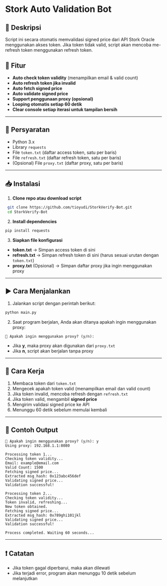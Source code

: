 # Stork Auto Validation Bot

## 📌 Deskripsi
Script ini secara otomatis memvalidasi signed price dari API Stork Oracle menggunakan akses token. Jika token tidak valid, script akan mencoba me-refresh token menggunakan refresh token.

## 🚀 Fitur
- **Auto check token validity** (menampilkan email & valid count)
- **Auto refresh token jika invalid**
- **Auto fetch signed price**
- **Auto validate signed price**
- **Support penggunaan proxy (opsional)**
- **Looping otomatis setiap 60 detik**
- **Clear console setiap iterasi untuk tampilan bersih**

---

## 🔧 Persyaratan
- Python 3.x
- Library `requests`
- File `token.txt` (daftar access token, satu per baris)
- File `refresh.txt` (daftar refresh token, satu per baris)
- (Opsional) File `proxy.txt` (daftar proxy, satu per baris)

---

## 📥 Instalasi
1. **Clone repo atau download script**
```sh
 git clone https://github.com/tioyudi/StorkVerify-Bot.git
 cd StorkVerify-Bot
```

2. **Install dependencies**
```sh
pip install requests
```

3. **Siapkan file konfigurasi**
- **token.txt** → Simpan access token di sini
- **refresh.txt** → Simpan refresh token di sini (harus sesuai urutan dengan `token.txt`)
- **proxy.txt** (Opsional) → Simpan daftar proxy jika ingin menggunakan proxy

---

## ▶️ Cara Menjalankan
1. Jalankan script dengan perintah berikut:
```sh
python main.py
```
2. Saat program berjalan, Anda akan ditanya apakah ingin menggunakan proxy:
```
🔌 Apakah ingin menggunakan proxy? (y/n): 
```
- Jika **y**, maka proxy akan digunakan dari `proxy.txt`
- Jika **n**, script akan berjalan tanpa proxy

---

## 🔄 Cara Kerja
1. Membaca token dari `token.txt`
2. Mengecek apakah token valid (menampilkan email dan valid count)
3. Jika token invalid, mencoba refresh dengan `refresh.txt`
4. Jika token valid, mengambil **signed price**
5. Mengirim validasi signed price ke API
6. Menunggu 60 detik sebelum memulai kembali

---

## 📌 Contoh Output
```
🔌 Apakah ingin menggunakan proxy? (y/n): y
Using proxy: 192.168.1.1:8080

Processing token 1...
Checking token validity...
Email: example@email.com
Valid Count: 1500
Fetching signed price...
Extracted msg_hash: 0x123abc456def
Validating signed price...
Validation successful!

Processing token 2...
Checking token validity...
Token invalid, refreshing...
New token obtained.
Fetching signed price...
Extracted msg_hash: 0x789ghi101jkl
Validating signed price...
Validation successful!

Process completed. Waiting 60 seconds...
```

---

## ❗ Catatan
- Jika token gagal diperbarui, maka akan dilewati
- Jika terjadi error, program akan menunggu 10 detik sebelum melanjutkan



